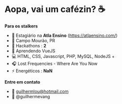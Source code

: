 <!-- ![sobre](https://github.com/Guilhermevang/Guilhermevang/blob/main/me.png) -->

# Aopa, vai um cafézin? ☕

**Para os stalkers**

- 💼 Estagiário na **Atla Ensino** (https://atlaensino.com/)
- 📌 Campo Mourão, PR
- 📆 Hackathons : **2**
- 🌱 Aprendendo VueJS
- 💻 HTML, CSS, Javascript, PHP, MySQL, NodeJS +
- 🎧 Lost Frequencies - Where Are You Now
- ⚡ Energéticos : **NaN**

**Entre em contato**

- 📧 guilhermlou@hotmail.com
- 🌠 @guilhermevang
